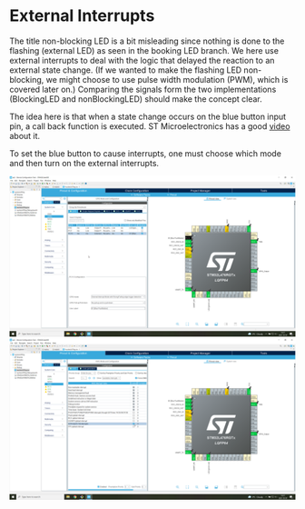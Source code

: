 # External Interrupts
The title non-blocking LED is a bit misleading since nothing is done to the flashing (external LED) as seen in the booking LED branch. 
We here use external interrupts to deal with the logic that delayed the reaction to an external state change. 
(If we wanted to make the flashing LED non-blocking, we might choose to use pulse width modulation (PWM), which is covered later on.)
Comparing the signals form the two implementations (BlockingLED and nonBlockingLED) should make the concept clear.

The idea here is that when a state change occurs on the blue button input pin, a call back function is executed.
ST Microelectronics has a good [video](https://youtu.be/w_81fHydEoE) about it.

To set the blue button to cause interrupts, one must choose which mode and then turn on the external interrupts.

![Mode](GPIOmode.png)
![InetrruptVector](turningOnExtI.png)